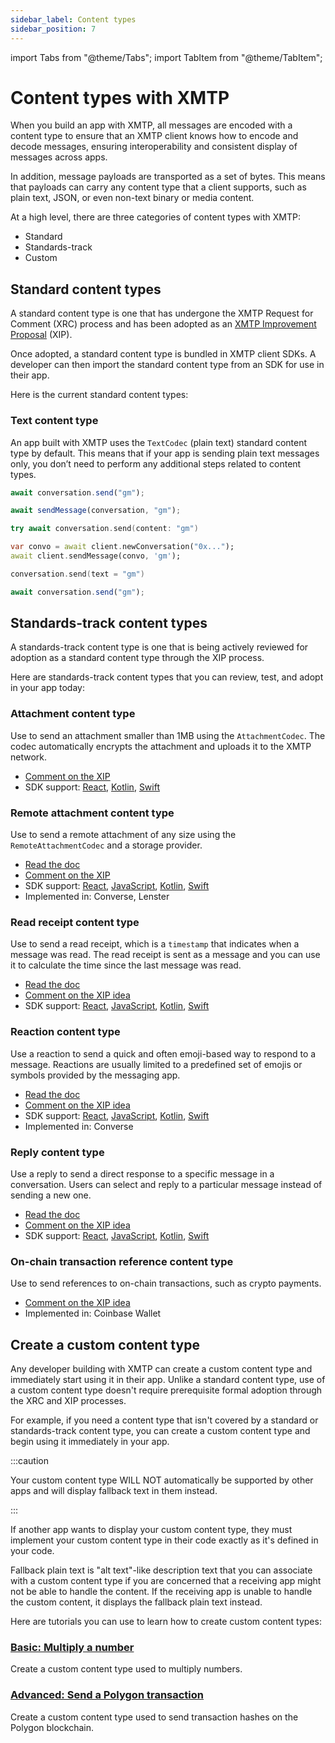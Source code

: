 ```yaml
---
sidebar_label: Content types
sidebar_position: 7
---
```


import Tabs from "@theme/Tabs";
import TabItem from "@theme/TabItem";

# Content types with XMTP

When you build an app with XMTP, all messages are encoded with a content type to ensure that an XMTP client knows how to encode and decode messages, ensuring interoperability and consistent display of messages across apps.

In addition, message payloads are transported as a set of bytes. This means that payloads can carry any content type that a client supports, such as plain text, JSON, or even non-text binary or media content.

At a high level, there are three categories of content types with XMTP:

- Standard
- Standards-track
- Custom

## Standard content types

A standard content type is one that has undergone the XMTP Request for Comment (XRC) process and has been adopted as an [XMTP Improvement Proposal](https://github.com/xmtp/XIPs#readme) (XIP).

Once adopted, a standard content type is bundled in XMTP client SDKs. A developer can then import the standard content type from an SDK for use in their app.

Here is the current standard content types:

### Text content type

An app built with XMTP uses the `TextCodec` (plain text) standard content type by default. This means that if your app is sending plain text messages only, you don’t need to perform any additional steps related to content types.

<Tabs groupId="sdk-langs">
<TabItem value="js" label="JavaScript"  attributes={{className: "js_tab"}}>

```jsx
await conversation.send("gm");
```

</TabItem>
<TabItem value="react" label="React"  attributes={{className: "react_tab"}}>

```jsx
await sendMessage(conversation, "gm");
```

</TabItem>
<TabItem value="swift" label="Swift"  attributes={{className: "swift_tab"}}>

```swift
try await conversation.send(content: "gm")
```

</TabItem>
<TabItem value="dart" label="Dart"  attributes={{className: "dart_tab"}}>

```dart
var convo = await client.newConversation("0x...");
await client.sendMessage(convo, 'gm');
```

</TabItem>
<TabItem value="kotlin" label="Kotlin"  attributes={{className: "kotlin_tab"}}>

```kotlin
conversation.send(text = "gm")
```

</TabItem>
<TabItem value="rn" label="React Native"  attributes={{className: "rn_tab"}}>

```jsx
await conversation.send("gm");
```

</TabItem>
</Tabs>

## Standards-track content types

A standards-track content type is one that is being actively reviewed for adoption as a standard content type through the XIP process.

Here are standards-track content types that you can review, test, and adopt in your app today:

### Attachment content type

Use to send an attachment smaller than 1MB using the `AttachmentCodec`. The codec automatically encrypts the attachment and uploads it to the XMTP network.

<!-- - [Read the doc](/docs/content-types/attachment)-->

- [Comment on the XIP](https://github.com/xmtp/XIPs/blob/main/XIPs/xip-15-attachment-content-type.md)
- SDK support: [React](https://github.com/xmtp/xmtp-web/tree/8a248eab168eba494909d7215cffba9d50c1f87c/packages/react-sdk/src/helpers/caching/contentTypes), [Kotlin](https://github.com/xmtp/xmtp-android/tree/main/library/src/main/java/org/xmtp/android/library/codecs), [Swift](https://github.com/xmtp/xmtp-ios/tree/main/Sources/XMTP/Codecs)

### Remote attachment content type

Use to send a remote attachment of any size using the `RemoteAttachmentCodec` and a storage provider.

- [Read the doc](/docs/build/messages/remote-attachment)
- [Comment on the XIP](https://github.com/xmtp/XIPs/blob/main/XIPs/xip-17-remote-attachment-content-type-proposal.md)
- SDK support: [React](https://github.com/xmtp/xmtp-web/tree/8a248eab168eba494909d7215cffba9d50c1f87c/packages/react-sdk/src/helpers/caching/contentTypes), [JavaScript](https://github.com/xmtp/xmtp-js-content-types/tree/363e82c894f5a4436c5617b1c0424bab574b27c0/packages), [Kotlin](https://github.com/xmtp/xmtp-android/tree/main/library/src/main/java/org/xmtp/android/library/codecs), [Swift](https://github.com/xmtp/xmtp-ios/tree/main/Sources/XMTP/Codecs)
- Implemented in: Converse, Lenster

### Read receipt content type

Use to send a read receipt, which is a `timestamp` that indicates when a message was read. The read receipt is sent as a message and you can use it to calculate the time since the last message was read.

- [Read the doc](/docs/build/messages/read-receipt)
- [Comment on the XIP idea](https://github.com/orgs/xmtp/discussions/43)
- SDK support: [React](https://github.com/xmtp/xmtp-web/tree/8a248eab168eba494909d7215cffba9d50c1f87c/packages/react-sdk/src/helpers/caching/contentTypes), [JavaScript](https://github.com/xmtp/xmtp-js-content-types/tree/363e82c894f5a4436c5617b1c0424bab574b27c0/packages), [Kotlin](https://github.com/xmtp/xmtp-android/tree/main/library/src/main/java/org/xmtp/android/library/codecs), [Swift](https://github.com/xmtp/xmtp-ios/tree/main/Sources/XMTP/Codecs)

### Reaction content type

Use a reaction to send a quick and often emoji-based way to respond to a message. Reactions are usually limited to a predefined set of emojis or symbols provided by the messaging app.

- [Read the doc](/docs/build/messages/reaction)
- [Comment on the XIP idea](https://community.xmtp.org/t/proposal-for-emoji-reactions-content-type/499/1)
- SDK support: [React](https://github.com/xmtp/xmtp-web/tree/8a248eab168eba494909d7215cffba9d50c1f87c/packages/react-sdk/src/helpers/caching/contentTypes), [JavaScript](https://github.com/xmtp/xmtp-js-content-types/tree/363e82c894f5a4436c5617b1c0424bab574b27c0/packages), [Kotlin](https://github.com/xmtp/xmtp-android/tree/main/library/src/main/java/org/xmtp/android/library/codecs), [Swift](https://github.com/xmtp/xmtp-ios/tree/main/Sources/XMTP/Codecs)
- Implemented in: Converse

### Reply content type

Use a reply to send a direct response to a specific message in a conversation. Users can select and reply to a particular message instead of sending a new one.

- [Read the doc](/docs/build/messages/reply)
- [Comment on the XIP idea](https://github.com/orgs/xmtp/discussions/35)
- SDK support: [React](https://github.com/xmtp/xmtp-web/tree/8a248eab168eba494909d7215cffba9d50c1f87c/packages/react-sdk/src/helpers/caching/contentTypes), [JavaScript](https://github.com/xmtp/xmtp-js-content-types/tree/363e82c894f5a4436c5617b1c0424bab574b27c0/packages), [Kotlin](https://github.com/xmtp/xmtp-android/tree/main/library/src/main/java/org/xmtp/android/library/codecs), [Swift](https://github.com/xmtp/xmtp-ios/tree/main/Sources/XMTP/Codecs)

### On-chain transaction reference content type

Use to send references to on-chain transactions, such as crypto payments.

- [Comment on the XIP idea](https://github.com/orgs/xmtp/discussions/37)
- Implemented in: Coinbase Wallet

## Create a custom content type

Any developer building with XMTP can create a custom content type and immediately start using it in their app. Unlike a standard content type, use of a custom content type doesn't require prerequisite formal adoption through the XRC and XIP processes.

For example, if you need a content type that isn't covered by a standard or standards-track content type, you can create a custom content type and begin using it immediately in your app.

:::caution

Your custom content type WILL NOT automatically be supported by other apps and will display fallback text in them instead.

:::

If another app wants to display your custom content type, they must implement your custom content type in their code exactly as it's defined in your code.

Fallback plain text is "alt text"-like description text that you can associate with a custom content type if you are concerned that a receiving app might not be able to handle the content. If the receiving app is unable to handle the custom content, it displays the fallback plain text instead.

Here are tutorials you can use to learn how to create custom content types:

### [Basic: Multiply a number](/docs/tutorials/custom-ct)

Create a custom content type used to multiply numbers.

### [Advanced: Send a Polygon transaction](/docs/tutorials/custom-ct)

Create a custom content type used to send transaction hashes on the Polygon blockchain.
